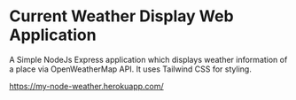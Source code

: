 # Current Weather Display Web Application
A Simple NodeJs Express application which displays weather information of a place via OpenWeatherMap API. It uses Tailwind CSS for styling.

https://my-node-weather.herokuapp.com/
